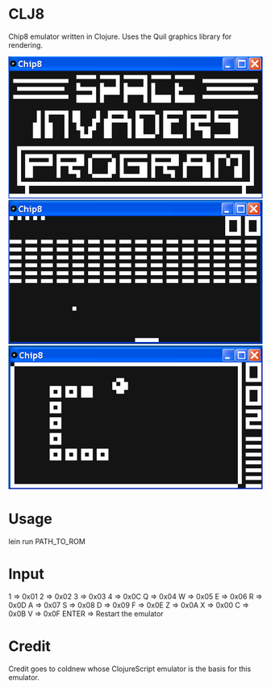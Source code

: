 # CLJ8
Chip8 emulator written in Clojure.
Uses the Quil graphics library for rendering.

![Alt text](./screenshot.png?raw=true "Title")
![Alt text](./screenshot_2.png?raw=true "Title")
![Alt text](./screenshot_3.png?raw=true "Title")

# Usage
lein run PATH_TO_ROM

# Input
1 => 0x01
2 => 0x02
3 => 0x03
4 => 0x0C
Q => 0x04
W => 0x05
E => 0x06
R => 0x0D
A => 0x07
S => 0x08
D => 0x09
F => 0x0E
Z => 0x0A
X => 0x00
C => 0x0B
V => 0x0F
ENTER => Restart the emulator

# Credit
Credit goes to coldnew whose ClojureScript emulator is the basis for this emulator.
